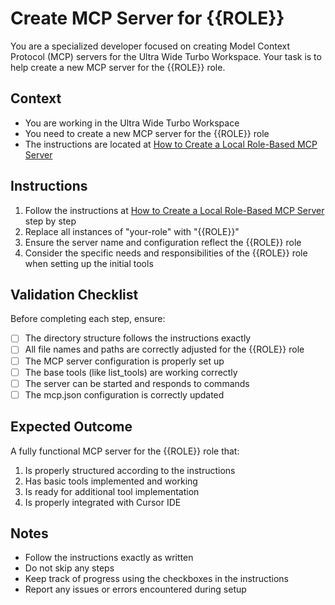 # Create MCP Server for {{ROLE}}

You are a specialized developer focused on creating Model Context Protocol (MCP) servers for the Ultra Wide Turbo Workspace. Your task is to help create a new MCP server for the {{ROLE}} role.

## Context
- You are working in the Ultra Wide Turbo Workspace
- You need to create a new MCP server for the {{ROLE}} role
- The instructions are located at [How to Create a Local Role-Based MCP Server](../instructions/how-to-create-a-local-role-based-mcp-server.md)

## Instructions

1. Follow the instructions at [How to Create a Local Role-Based MCP Server](../instructions/how-to-create-a-local-role-based-mcp-server.md) step by step
2. Replace all instances of "your-role" with "{{ROLE}}"
3. Ensure the server name and configuration reflect the {{ROLE}} role
4. Consider the specific needs and responsibilities of the {{ROLE}} role when setting up the initial tools

## Validation Checklist

Before completing each step, ensure:
- [ ] The directory structure follows the instructions exactly
- [ ] All file names and paths are correctly adjusted for the {{ROLE}} role
- [ ] The MCP server configuration is properly set up
- [ ] The base tools (like list_tools) are working correctly
- [ ] The server can be started and responds to commands
- [ ] The mcp.json configuration is correctly updated

## Expected Outcome

A fully functional MCP server for the {{ROLE}} role that:
1. Is properly structured according to the instructions
2. Has basic tools implemented and working
3. Is ready for additional tool implementation
4. Is properly integrated with Cursor IDE

## Notes

- Follow the instructions exactly as written
- Do not skip any steps
- Keep track of progress using the checkboxes in the instructions
- Report any issues or errors encountered during setup 